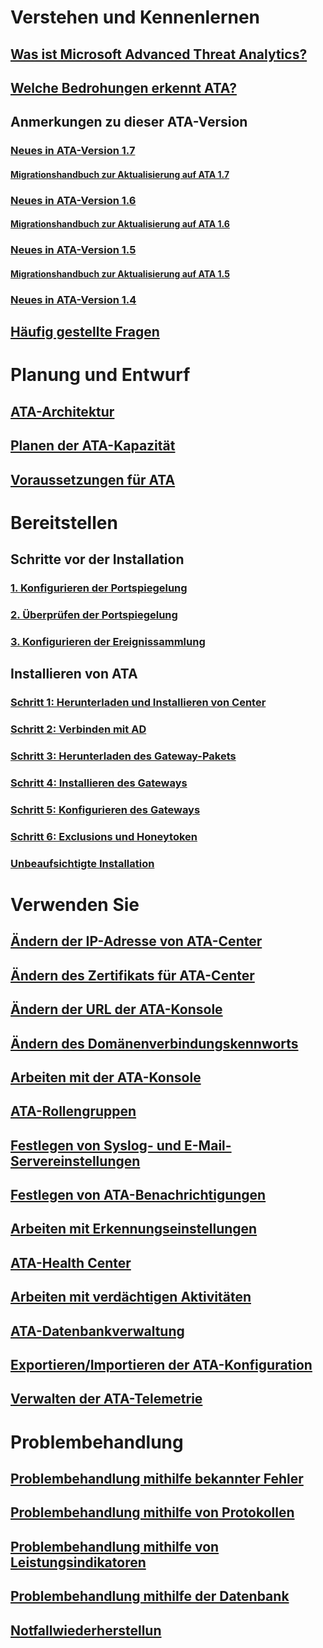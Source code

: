 # Verstehen und Kennenlernen
## [Was ist Microsoft Advanced Threat Analytics?](/advanced-threat-analytics/understand-explore/what-is-ata)
## [Welche Bedrohungen erkennt ATA?](/advanced-threat-analytics/understand-explore/ata-threats)
## Anmerkungen zu dieser ATA-Version
### [Neues in ATA-Version 1.7](/advanced-threat-analytics/understand-explore/whats-new-version-1.7)
#### [Migrationshandbuch zur Aktualisierung auf ATA 1.7](/advanced-threat-analytics/understand-explore/ata-update-1.7-migration-guide)
### [Neues in ATA-Version 1.6](/advanced-threat-analytics/understand-explore/whats-new-version-1.6)
#### [Migrationshandbuch zur Aktualisierung auf ATA 1.6](/advanced-threat-analytics/understand-explore/ata-update-1.6-migration-guide)
### [Neues in ATA-Version 1.5](/advanced-threat-analytics/understand-explore/whats-new-version-1.5)
#### [Migrationshandbuch zur Aktualisierung auf ATA 1.5](/advanced-threat-analytics/understand-explore/ata-update-1.5-migration-guide)
### [Neues in ATA-Version 1.4](/advanced-threat-analytics/understand-explore/whats-new-version-1.4)
## [Häufig gestellte Fragen](/advanced-threat-analytics/understand-explore/ata-technical-faq)
# Planung und Entwurf
## [ATA-Architektur](/advanced-threat-analytics/plan-design/ata-architecture)
## [Planen der ATA-Kapazität](/advanced-threat-analytics/plan-design/ata-capacity-planning)
## [Voraussetzungen für ATA](/advanced-threat-analytics/plan-design/ata-prerequisites)
# Bereitstellen
## Schritte vor der Installation
### [1. Konfigurieren der Portspiegelung](/advanced-threat-analytics/deploy-use/configure-port-mirroring)
### [2. Überprüfen der Portspiegelung](/advanced-threat-analytics/deploy-use/validate-port-mirroring)
### [3. Konfigurieren der Ereignissammlung](/advanced-threat-analytics/deploy-use/configure-event-collection)
## Installieren von ATA
### [Schritt 1: Herunterladen und Installieren von Center](/advanced-threat-analytics/deploy-use/install-ata-step1)
### [Schritt 2: Verbinden mit AD](/advanced-threat-analytics/deploy-use/install-ata-step2)
### [Schritt 3: Herunterladen des Gateway-Pakets](/advanced-threat-analytics/deploy-use/install-ata-step3)
### [Schritt 4: Installieren des Gateways](/advanced-threat-analytics/deploy-use/install-ata-step4)
### [Schritt 5: Konfigurieren des Gateways](/advanced-threat-analytics/deploy-use/install-ata-step5)
### [Schritt 6: Exclusions und Honeytoken](/advanced-threat-analytics/deploy-use/install-ata-step6)
### [Unbeaufsichtigte Installation](/advanced-threat-analytics/deploy-use/ata-silent-installation)
# Verwenden Sie
## [Ändern der IP-Adresse von ATA-Center](/advanced-threat-analytics/deploy-use/modifying-ata-config-centerip)
## [Ändern des Zertifikats für ATA-Center](/advanced-threat-analytics/deploy-use/modifying-ata-config-centercert)
## [Ändern der URL der ATA-Konsole](/advanced-threat-analytics/deploy-use/modifying-ata-config-consoleurl)
## [Ändern des Domänenverbindungskennworts](/advanced-threat-analytics/deploy-use/modifying-ata-config-dcpassword)
## [Arbeiten mit der ATA-Konsole](/advanced-threat-analytics/deploy-use/working-with-ata-console)
## [ATA-Rollengruppen](/advanced-threat-analytics/deploy-use/ata-role-groups)
## [Festlegen von Syslog- und E-Mail-Servereinstellungen](/advanced-threat-analytics/deploy-use/setting-syslog-email-server-settings)
## [Festlegen von ATA-Benachrichtigungen](/advanced-threat-analytics/deploy-use/setting-ata-alerts)
## [Arbeiten mit Erkennungseinstellungen](/advanced-threat-analytics/deploy-use/working-with-detection-settings)
## [ATA-Health Center](/advanced-threat-analytics/deploy-use/ata-health-center)
## [Arbeiten mit verdächtigen Aktivitäten](/advanced-threat-analytics/deploy-use/working-with-suspicious-activities)
## [ATA-Datenbankverwaltung](/advanced-threat-analytics/deploy-use/ata-database-management)
## [Exportieren/Importieren der ATA-Konfiguration](/advanced-threat-analytics/deploy-use/ata-configuration-file)
## [Verwalten der ATA-Telemetrie](/advanced-threat-analytics/deploy-use/manage-telemetry-settings)
# Problembehandlung
## [Problembehandlung mithilfe bekannter Fehler](troubleshooting-ata-known-errors.md)
## [Problembehandlung mithilfe von Protokollen](troubleshooting-ata-using-logs.md)
## [Problembehandlung mithilfe von Leistungsindikatoren](troubleshooting-ata-using-perf-counters.md)
## [Problembehandlung mithilfe der Datenbank](troubleshooting-ata-using-ata-database.md)
## [Notfallwiederherstellun](/advanced-threat-analytics/troubleshoot/disaster-recovery.md)

<!--HONumber=Feb17_HO2-->


